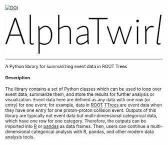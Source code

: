 [![DOI](https://zenodo.org/badge/30841569.svg)](https://zenodo.org/badge/latestdoi/30841569)


[<img src="images/AlphaTwirl.png" width="500">](images/AlphaTwirl.png?raw=true)

---

A Python library for summarizing event data in ROOT Trees

#### Description
The library contains a set of Python classes which can be used to loop over event data, summarize them, and store the results for further analysis or visualization. Event data here are defined as any data with one row (or entry) for one event; for example, data in [ROOT](https://root.cern.ch/) [TTrees](https://root.cern.ch/doc/master/classTTree.html) are event data when they have one entry for one proton-proton collision event. Outputs of this library are typically not event data but multi-dimensional categorical data, which have one row for one category. Therefore, the outputs can be imported into [R](https://www.r-project.org/) or [pandas](http://pandas.pydata.org/) as data frames. Then, users can continue a multi-dimensional categorical analysis with R, pandas, and other modern data analysis tools.
